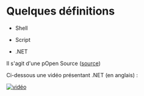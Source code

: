 # Quelques définitions

* Shell

* Script

* .NET

Il s'agit d'une pOpen Source ([source](https://docs.microsoft.com/en-us/dotnet/core/introduction))

Ci-dessous une vidéo présentant .NET (en anglais) :

[![vidéo](https://user-images.githubusercontent.com/73824294/102161730-21e40c80-3e88-11eb-9217-f35eece9b3ef.PNG)](https://www.youtube.com/watch?v=eIHKZfgddLM&ab_channel=dotNET)
